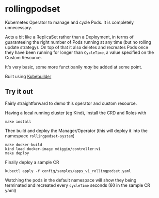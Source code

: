 # rollingpodset
Kubernetes Operator to manage and cycle Pods. It is completely unnecessary. 

Acts a bit like a ReplicaSet rather than a Deployment, in terms of guaranteeing the right number
of Pods running at any time (but no rolling update strategy). 
On top of that it also deletes and recreates Pods once they have been running for longer 
than `CycleTime`, a value specified on the Custom Resource. 

It's very basic, some more functioanily *may* be added at some point.

Built using [Kubebuilder](https://github.com/kubernetes-sigs/kubebuilder)

## Try it out
Fairly straightforward to demo this operator and custom resource.

Having a local running cluster (eg Kind), install the CRD and Roles with
```
make install
```

Then build and deploy the Manager/Operator (this will deploy it into the namespace `rollingpodset-system`)
```
make docker-build
kind load docker-image mdiggin/controller:v1
make deploy
```

Finally deploy a sample CR
```
kubectl apply -f config/samples/apps_v1_rollingpodset.yaml 
```

Watching the pods in the default namespace will show they being terminated and recreated every `cycleTime` seconds (60 in the sample CR yaml)